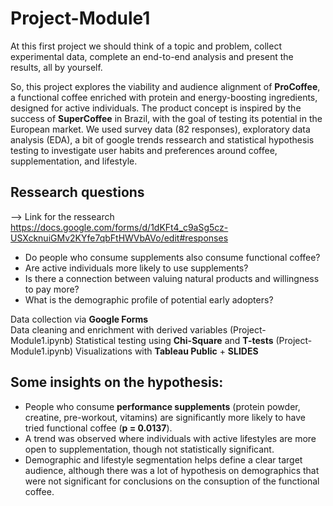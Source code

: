 # Project-Module1

At this first project we should think of a topic and problem, collect experimental data, complete an end-to-end analysis and present the results, all by yourself.

So, this project explores the viability and audience alignment of **ProCoffee**, a functional coffee enriched with protein and energy-boosting ingredients, designed for active individuals. The product concept is inspired by the success of **SuperCoffee** in Brazil, with the goal of testing its potential in the European market.
We used survey data (82 responses), exploratory data analysis (EDA), a bit of google trends ressearch and statistical hypothesis testing to investigate user habits and preferences around coffee, supplementation, and lifestyle.

## Ressearch questions
--> Link for the ressearch https://docs.google.com/forms/d/1dKFt4_c9aSg5cz-USXcknuiGMv2KYfe7qbFtHWVbAVo/edit#responses

- Do people who consume supplements also consume functional coffee?
- Are active individuals more likely to use supplements?
- Is there a connection between valuing natural products and willingness to pay more?
- What is the demographic profile of potential early adopters?


Data collection via **Google Forms**  
Data cleaning and enrichment with derived variables (Project-Module1.ipynb)
Statistical testing using **Chi-Square** and **T-tests** (Project-Module1.ipynb)
Visualizations with **Tableau Public** + **SLIDES** 

## Some insights on the hypothesis:

- People who consume **performance supplements** (protein powder, creatine, pre-workout, vitamins) are significantly more likely to have tried functional coffee (**p = 0.0137**).
- A trend was observed where individuals with active lifestyles are more open to supplementation, though not statistically significant.
- Demographic and lifestyle segmentation helps define a clear target audience, although there was a lot of hypothesis on demographics that were not significant for conclusions on the consuption of the functional coffee.
